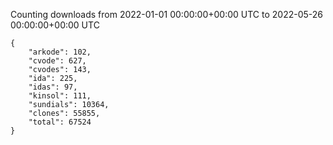 
Counting downloads from 2022-01-01 00:00:00+00:00 UTC to 2022-05-26 00:00:00+00:00 UTC

```
{
    "arkode": 102,
    "cvode": 627,
    "cvodes": 143,
    "ida": 225,
    "idas": 97,
    "kinsol": 111,
    "sundials": 10364,
    "clones": 55855,
    "total": 67524
}
```
